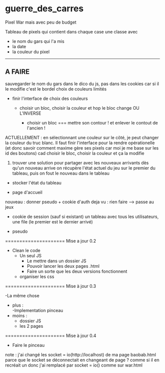 # guerre_des_carres

Pixel War mais avec peu de budget

Tableau de pixels qui contient dans chaque case une classe avec 
- le nom du gars qui l'a mis
- la date
- la couleur du pixel

---
## A FAIRE

sauvegarder le nom du gars dans le dico du js, pas dans les cookies car si il le modifie c'est le bordel
choix de couleurs limités

- finir l'interface de choix des couleurs

    - choisir un bloc, choisir la couleur et hop le bloc change OU L'INVERSE 

        - choisir un bloc === mettre son contour ! et enlever le contout de l'ancien !

ACTUELLEMENT : en sélectionnant une couleur sur le côté, je peut changer la couleur du truc blanc.
Il faut finir l'interface pour la rendre opérationelle (et donc savoir comment maxime gère ses pixels car moi je me base sur les id des boutons)
cad choisir le bloc, choisir la couleur et ça la modifie

1. trouver une solution pour partager avec les nouveaux arrivants
   dès qu'un nouveau arrive on récupère l'état actuel du jeu sur le premier du tableau, puis on fout le nouveau dans le tableau

- stocker l'état du tableau

- page d'accueil 

nouveau : donner pseudo + cookie d'auth
deja vu : rien faire
--> passe au jeux

- cookie de session (sauf si existant)
    un tableau avec tous les utilisateurs, une file (le premier est le dernier arrivé)

- pseudo

=====================
Mise a jour 0.2

- Clean le code 
    - Un seul JS
        - Le mettre dans un dossier JS
        - Pouvoir lancer les deux pages .html
        - Faire un sorte que les deux versions fonctionnent
    - organiser les css

=====================
Mise à jour 0.3

-La même chose 
- plus :    
    -Implementation pinceau
- moins :
    - dossier JS
    - les 2 pages

=====================
Mise à jour 0.4

- Faire le pinceau

note : j'ai changé les socket = io(http://localhost) de ma page baobab.html parce que le socket se déconnectait en changeant de page ? comme si il en recréait un
donc j'ai remplacé par socket = io() comme sur war.html